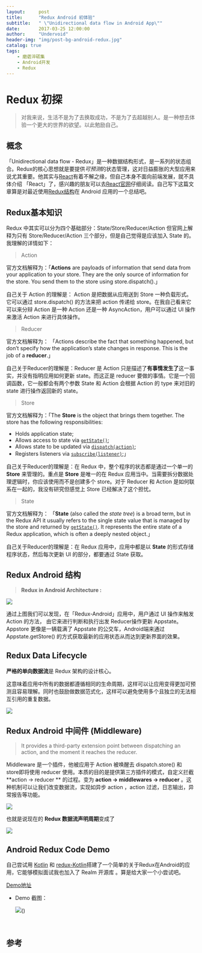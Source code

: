 ```yaml
---
layout:     post
title:      "Redux Android 初体验"
subtitle:   " \"Unidirectional data flow in Android App\""
date:       2017-03-25 12:00:00
author:     "Undervoid"
header-img: "img/post-bg-android-redux.jpg"
catalog: true
tags:
    - 磨砻淬砺集
    - Android开发
    - Redux
---
```


# Redux 初探

>对我来说，生活不是为了去换取成功，不是为了去超越别人。是一种想去体验一个更大的世界的欲望。以此勉励自己。

## 概念

「Unidirectional data flow - Redux」是一种数据结构形式，是一系列的状态组合。Redux的核心思想就是要提供*可预测*的状态管理，这对日益膨胀的大型应用来说尤其重要。他其实与[React](https://facebook.github.io/react/)有着不解之缘，但自己本身不面向前端发展，就不具体介绍 「React」了，感兴趣的朋友可以去[React官网](https://facebook.github.io/react/)仔细阅读。自己写下这篇文章算是对最近使用[Redux结构](http://redux.js.org/)在 Android 应用的一个总结吧。

## Redux基本知识

Redux 中其实可以分为四个基础部分：State/Store/Reducer/Action 但官网上解释为只有 Store/Reducer/Action 三个部分，但是自己觉得是应该加入 State 的。我理解的详情如下：

> Action 

官方文档解释为：「**Actions** are payloads of information that send data from your application to your store. They are the only source of information for the store. You send them to the store using store.dispatch().」

自己关于 Action 的理解是： Action 是把数据从应用送到 Store 一种负载形式。它可以通过 store.dispatch() 的方法来把 action 传递给 store。在我自己看来它可以来分辩 Action 是一种 Action 还是一种 AsyncAction，用户可以通过 UI 操作来激活 Action 来进行具体操作。

> Reducer

官方文档解释为： 「Actions describe the fact that something happened, but don’t specify how the application’s state changes in response. This is the job of a **reducer**.」

自己关于Reducer的理解是：Reducer 是 Action 只是描述了**有事情发生了**这一事实，并没有指明应用如何更新 state。而这正是 reducer 要做的事情。它是一个回调函数，它一般都会有两个参数 State 和 Action 会根据 Action 的 type 来对旧的 state 进行操作返回新的 state。

> Store

官方文档解释为：「The **Store** is the object that brings them together. The store has the following responsibilities:

- Holds application state;
- Allows access to state via [`getState()`](http://redux.js.org/docs/api/Store.html#getState);
- Allows state to be updated via [`dispatch(action)`](http://redux.js.org/docs/api/Store.html#dispatch);
- Registers listeners via [`subscribe(listener)`](http://redux.js.org/docs/api/Store.html#subscribe);」

自己关于Reducer的理解是：在 Redux 中，整个程序的状态都是通过一个单一的 **Store** 来管理的。重点是 **Store** 是唯一的在 Redux 应用当中。当需要拆分数据处理逻辑时，你应该使用而不是创建多个 store。对于 Reducer 和 Action 是如何联系在一起的，我没有研究但感觉上 Store 已经解决了这个担忧。

> State

官方文档解释为： 「**State** (also called the *state tree*) is a broad term, but in the Redux API it usually refers to the single state value that is managed by the store and returned by [`getState()`](http://redux.js.org/docs/api/Store.html#getState). It represents the entire state of a Redux application, which is often a deeply nested object.」

自己关于Reducer的理解是：在 Redux 应用中，应用中都是以 **State** 的形式存储程序状态，然后每次更新 UI 的部分，都要通过 State 获取。

## Redux Android 结构

> **Redux in Android Architecture :**

![](https://s3.eu-central-1.amazonaws.com/undervoidfall/blog/redux_android.jpg)

通过上图我们可以发现，在「Redux-Android」应用中，用户通过 UI 操作来触发 Action 的方法， 由它来进行判断和执行出发 Reducer操作更新 Appstate。 Appstore 更像是一辆载满了 Appstate 的公交车，Android端来通过 Appstate.getStore() 的方式获取最新的应用状态从而达到更新界面的效果。

## Redux Data Lifecycle

**严格的单向数据流**是 Redux 架构的设计核心。

这意味着应用中所有的数据都遵循相同的生命周期，这样可以让应用变得更加可预测且容易理解。同时也鼓励做数据范式化，这样可以避免使用多个且独立的无法相互引用的重复数据。

![](https://s3.eu-central-1.amazonaws.com/undervoidfall/blog/redux_data_lifecycle_simple.png)





## Redux Android 中间件 (Middleware) 

> It provides a third-party extension point between dispatching an action, and the moment it reaches the reducer.

Middleware 是一个插件，他被应用于 Action 被唤醒去 dispatch.store() 和 store即将使用 reducer 使用。本质的目的是提供第三方插件的模式，自定义拦截 **action -> reducer ** 的过程。变为 **action -> middlewares -> reducer** 。这种机制可以让我们改变数据流，实现如异步 action ，action 过滤，日志输出，异常报告等功能。

![](https://s3.eu-central-1.amazonaws.com/undervoidfall/blog/redux-middleware.png)

 

也就是说现在的 **Redux 数据流声明周期**变成了

![](https://s3.eu-central-1.amazonaws.com/undervoidfall/blog/redux_data_lifecycle_complex.png)



## Android Redux Code Demo

自己尝试用 [Kotlin](!https://kotlinlang.org/) 和 [redux-Kotlin](!https://github.com/pardom/redux-kotlin)搭建了一个简单的关于Redux在Android的应用，它能够模拟面试我也加入了 Realm 开源库 。算是给大家一个小尝试吧。

[Demo地址](!https://github.com/underwindfall/kotlin_redux_interview)

* Demo 截图：

  ![](https://s3.eu-central-1.amazonaws.com/undervoidfall/blog/demo2.png)()

  ​



## 参考

[Redux Middleware: Behind the Scene]: http://briantroncone.com/?p=529
[Understanding Redux Middleware]: https://medium.com/@meagle/understanding-87566abcfb7a#.r7x2ierw5
[How Redux works]: http://arqex.com/1087/using-redux-devtools-without-redux





